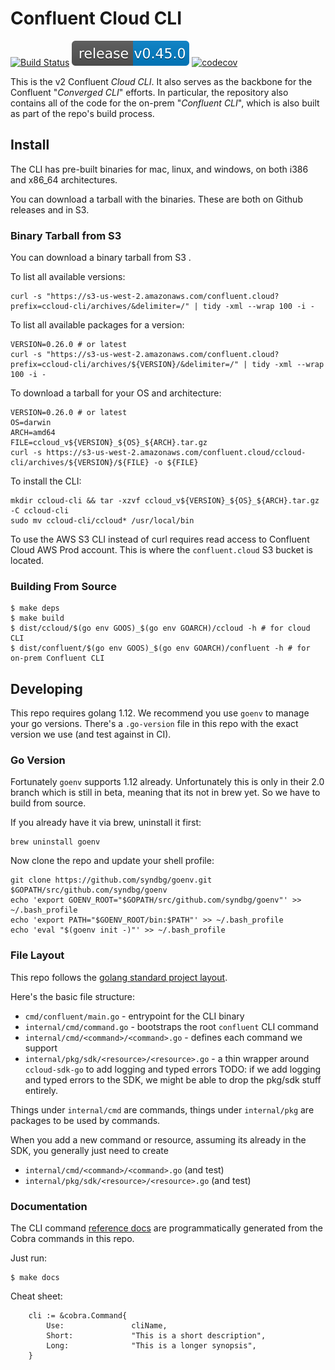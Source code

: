 # Confluent Cloud CLI

[![Build Status](https://semaphoreci.com/api/v1/projects/accef4bb-d1db-491f-b22e-0d438211c888/1992525/shields_badge.svg)](https://semaphoreci.com/confluent/cli)
![Release](release.svg)
[![codecov](https://codecov.io/gh/confluentinc/cli/branch/master/graph/badge.svg?token=67t1cdciLU)](https://codecov.io/gh/confluentinc/cli)

This is the v2 Confluent *Cloud CLI*. It also serves as the backbone for the Confluent "*Converged CLI*" efforts.
In particular, the repository also contains all of the code for the on-prem "*Confluent CLI*", which is also built
as part of the repo's build process.

## Install

The CLI has pre-built binaries for mac, linux, and windows, on both i386 and x86_64 architectures.

You can download a tarball with the binaries. These are both on Github releases and in S3.

### Binary Tarball from S3

You can download a binary tarball from S3 .

To list all available versions:

    curl -s "https://s3-us-west-2.amazonaws.com/confluent.cloud?prefix=ccloud-cli/archives/&delimiter=/" | tidy -xml --wrap 100 -i -


To list all available packages for a version:

    VERSION=0.26.0 # or latest
    curl -s "https://s3-us-west-2.amazonaws.com/confluent.cloud?prefix=ccloud-cli/archives/${VERSION}/&delimiter=/" | tidy -xml --wrap 100 -i -

To download a tarball for your OS and architecture:

    VERSION=0.26.0 # or latest
    OS=darwin
    ARCH=amd64
    FILE=ccloud_v${VERSION}_${OS}_${ARCH}.tar.gz
    curl -s https://s3-us-west-2.amazonaws.com/confluent.cloud/ccloud-cli/archives/${VERSION}/${FILE} -o ${FILE}

To install the CLI:

    mkdir ccloud-cli && tar -xzvf ccloud_v${VERSION}_${OS}_${ARCH}.tar.gz -C ccloud-cli
    sudo mv ccloud-cli/ccloud* /usr/local/bin

To use the AWS S3 CLI instead of curl requires read access to Confluent Cloud AWS Prod account.
This is where the `confluent.cloud` S3 bucket is located.

### Building From Source

```
$ make deps
$ make build
$ dist/ccloud/$(go env GOOS)_$(go env GOARCH)/ccloud -h # for cloud CLI
$ dist/confluent/$(go env GOOS)_$(go env GOARCH)/confluent -h # for on-prem Confluent CLI
```

## Developing

This repo requires golang 1.12. We recommend you use `goenv` to manage your go versions.
There's a `.go-version` file in this repo with the exact version we use (and test against in CI).

### Go Version

Fortunately `goenv` supports 1.12 already. Unfortunately this is only in their 2.0 branch which
is still in beta, meaning that its not in brew yet. So we have to build from source.

If you already have it via brew, uninstall it first:

    brew uninstall goenv

Now clone the repo and update your shell profile:

    git clone https://github.com/syndbg/goenv.git $GOPATH/src/github.com/syndbg/goenv
    echo 'export GOENV_ROOT="$GOPATH/src/github.com/syndbg/goenv"' >> ~/.bash_profile
    echo 'export PATH="$GOENV_ROOT/bin:$PATH"' >> ~/.bash_profile
    echo 'eval "$(goenv init -)"' >> ~/.bash_profile

### File Layout

This repo follows the [golang standard project layout](https://github.com/golang-standards/project-layout).

Here's the basic file structure:

* `cmd/confluent/main.go` - entrypoint for the CLI binary
* `internal/cmd/command.go` - bootstraps the root `confluent` CLI command
* `internal/cmd/<command>/<command>.go` - defines each command we support
* `internal/pkg/sdk/<resource>/<resource>.go` - a thin wrapper around `ccloud-sdk-go` to add logging and typed errors
   TODO: if we add logging and typed errors to the SDK, we might be able to drop the pkg/sdk stuff entirely.

Things under `internal/cmd` are commands, things under `internal/pkg` are packages to be used by commands.

When you add a new command or resource, assuming its already in the SDK, you generally just need to create
* `internal/cmd/<command>/<command>.go` (and test)
* `internal/pkg/sdk/<resource>/<resource>.go` (and test)

### Documentation

The CLI command [reference docs](https://docs.confluent.io/current/cloud/cli/command-reference/index.html)
are programmatically generated from the Cobra commands in this repo.

Just run:

    $ make docs

Cheat sheet:
```
	cli := &cobra.Command{
		Use:               cliName,
		Short:             "This is a short description",
		Long:              "This is a longer synopsis",
	}
```
